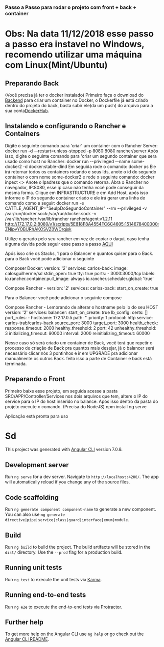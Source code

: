 ### Passo a Passo para rodar o projeto com front + back + container
# Obs: Na data 11/12/2018 esse passo a passo era instavel no Windows, recomendo utilizar uma máquina com Linux(Mint/Ubuntu)
## Preparando Back
(Você precisa já ter o docker instalado) Primeiro faça o download do [Backend](https://github.com/calosguilherme/sdBackend) para criar um container no Docker, o Dockerfile já está criado dentro do projeto do back, basta subir ele(da um push) do arquivo para a sua conta[DockerHub](https://hub.docker.com/).

## Instalando e configurando o Rancher e Containers
Digite o seguinte comando para 'criar' um container com o Rancher Server:
	docker run -d --restart=unless-stopped -p 8080:8080 rancher/server
Após isso, digite o seguinte comando para 'criar um segundo container que sera usado como host no Rancher:
  docker run --privileged --name some-docker2 -d docker:stable-dind
Em seguida rode o comando:
  docker ps
Ele irá retornar todos os containers rodando e seus Ids, anote o id do segundo container o com nome some-docker2 e rode o seguinte comando:
  docker inpect <<IdDoContainer>>
Anote o Ipadress que o comando retorna. Abra o Rancher no navegador, IP:8080, esse ip caso não tenha você pode conseguir da mesma forma. Clique em INFRASTRUCTURE e em Add Host, após isso informe o IP do segundo container criado e ele irá gerar uma linha de comando como a seguir:
  docker run -e CATTLE_AGENT_IP="SeuIpDoSegundoContainer"  --rm --privileged -v /var/run/docker.sock:/var/run/docker.sock -v /var/lib/rancher:/var/lib/rancher rancher/agent:v1.2.11 http://172.17.0.2:8080/v1/scripts/5E818F8A4554FC6C4605:1514678400000:ZNipvYOBURhAKOSVZ0WCrqjsk

Utilize o gerado pelo seu rancher em vez de copiar o daqui, caso tenha alguma duvida pode seguir esse passo a passo [AQUI](https://onebitcode.com/o-que-e-e-como-funciona-o-rancher/)

Após isso crie os Stacks, 1 para o Balancer e quantos quiser para o Back. para o Back você pode adicionar o seguinte

Composer Docker:
  version: '2'
services:
  carlos-back:
    image: calosguilherme/sd
    stdin_open: true
    tty: true
    ports:
    - 3000:3000/tcp
    labels:
      io.rancher.container.pull_image: always
      io.rancher.scheduler.global: 'true'

Compose Rancher - 
  version: '2'
  services:
    carlos-back:
      start_on_create: true

Para o Balancer você pode adicionar o seguinte compose


Compose Rancher - Lembrando de alterar o hostname pelo ip do seu HOST
  version: '2'
  services:
    balancer:
      start_on_create: true
      lb_config:
        certs: []
        port_rules:
        - hostname: 172.17.0.5
          path: ''
          priority: 1
          protocol: http
          service: carlos-trab/carlos-back
          source_port: 3000
          target_port: 3000
      health_check:
        response_timeout: 2000
        healthy_threshold: 2
        port: 42
        unhealthy_threshold: 3
        initializing_timeout: 60000
        interval: 2000
        reinitializing_timeout: 60000

Nesse caso só será criado um container de Back, você terá que repetir o processo de criação de Back pra quantos mais desejar, já o balancer será necessário clicar nós 3 pontinhos e ir em UPGRADE pra adicionar manualmente os outros Back. feito isso a parte de Container e back está terminada.

## Preparando o Front
Primeiro baixe esse projeto, em seguida acesse a pasta SRC/APP/Controller/Services nos dois arquivos que tem, altere o IP do service para o IP do host inserido no balance. Após isso dentro da pasta do projeto execute o comando. (Precisa do NodeJS)
  npm install
  ng serve

Aplicação está pronta para uso

# Sd

This project was generated with [Angular CLI](https://github.com/angular/angular-cli) version 7.0.6.

## Development server

Run `ng serve` for a dev server. Navigate to `http://localhost:4200/`. The app will automatically reload if you change any of the source files.

## Code scaffolding

Run `ng generate component component-name` to generate a new component. You can also use `ng generate directive|pipe|service|class|guard|interface|enum|module`.

## Build

Run `ng build` to build the project. The build artifacts will be stored in the `dist/` directory. Use the `--prod` flag for a production build.

## Running unit tests

Run `ng test` to execute the unit tests via [Karma](https://karma-runner.github.io).

## Running end-to-end tests

Run `ng e2e` to execute the end-to-end tests via [Protractor](http://www.protractortest.org/).

## Further help

To get more help on the Angular CLI use `ng help` or go check out the [Angular CLI README](https://github.com/angular/angular-cli/blob/master/README.md).
